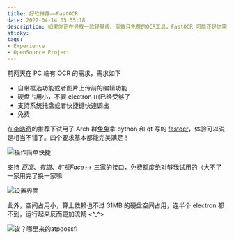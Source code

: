 ```yaml
---
title: 好软推荐——FastOCR
date: 2022-04-14 05:55:18
description: 如果你正在寻找一款轻量级、高效且免费的OCR工具，FastOCR 可能正是你需要的解决方案。这篇文章介绍了这款基于 Python 和 Qt 开发的开源软件，它完美满足日常 OCR 需求：支持屏幕框选和图片编辑、硬盘占用极小（仅约 31MB）、提供系统托盘和快捷键快速调用，并且完全免费。FastOCR 集成了百度、有道和旷视 Face++ 三家接口，免费额度充足，切换方便，运行流畅不卡顿。不管是文字识别还是多场景使用，这款工具都值得一试！
sticky:
tags:
- Experience
- OpenSource Project
---
```


前两天在 PC 端有 OCR 的需求，需求如下

- 自带框选功能或者图片上传前的编辑功能
- 硬盘占用小，不要 electron (((已经受够了
- 支持系统托盘或者快捷键快速调出
- 免费

在[李皓奇](https://liolok.com/)的推荐下试用了 Arch 群[兔兔](https://github.com/BruceZhang1993)拿 python 和 qt 写的 [fastocr](https://github.com/BruceZhang1993/FastOCR)，体验可以说是相当不错了。四个要求基本都能完美满足！

![操作简单快捷](https://static.031130.xyz/uploads/2024/08/12/a4ddb3b05e19c.gif)

支持 *百度*、*有道*、*旷视Face++* 三家的接口，免费额度绝对够我试用的（大不了一家用完了换一家嘛

![设置界面](https://static.031130.xyz/uploads/2024/08/12/488835757d5e3.webp)

此外，空间占用小，算上依赖也不过 31MB 的硬盘空间占用，连半个 electron 都不到，运行起来反而更加流畅 <^_^>

![诶？哪里来的atpoossfl](https://static.031130.xyz/uploads/2024/08/12/a404346841d02.webp)
